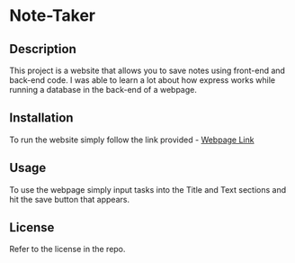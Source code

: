 # Note-Taker

## Description

This project is a website that allows you to save notes using front-end and back-end code. I was able to learn a lot about how express works while running a database in the back-end of a webpage.

## Installation

To run the website simply follow the link provided - [Webpage Link](https://note-taker-de.herokuapp.com/)

## Usage

To use the webpage simply input tasks into the Title and Text sections and hit the save button that appears.

## License

Refer to the license in the repo.